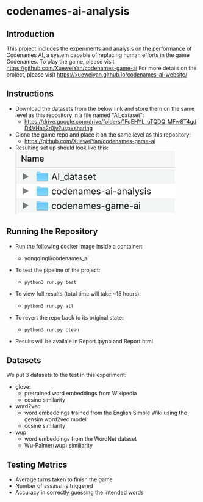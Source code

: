 # codenames-ai-analysis

## Introduction
This project includes the experiments and analysis on the performance of Codenames AI, a system capable of replacing human efforts in the game Codenames.
To play the game, please visit https://github.com/XueweiYan/codenames-game-ai
For more details on the project, please visit https://xueweiyan.github.io/codenames-ai-website/


## Instructions
* Download the datasets from the below link and store them on the same level as this repository in a file named "AI_dataset":
  * https://drive.google.com/drive/folders/1FqEHYL_uTQDQ_MFw8T4gdD4VHaa2r0jv?usp=sharing
* Clone the game repo and place it on the same level as this repository:
  * https://github.com/XueweiYan/codenames-game-ai
* Resulting set up should look like this:
![alt text](https://github.com/YongqingLi14/codenames-ai-analysis/blob/main/file_organization.png)


## Running the Repository
* Run the following docker image inside a container: 
  * yongqingli/codenames_ai
* To test the pipeline of the project: 
  * `python3 run.py test`
* To view full results (total time will take ~15 hours): 
  * `python3 run.py all`
  
* To revert the repo back to its original state: 
  * `python3 run.py clean`
  
* Results will be availale in Report.ipynb and Report.html


## Datasets
We put 3 datasets to the test in this experiment:
* glove: 
  * pretrained word embeddings from Wikipedia
  * cosine similarity
* word2vec
  * word embeddings trained from the English Simple Wiki using the gensim word2vec model
  * cosine similarity
* wup
  * word embeddings from the WordNet dataset
  * Wu-Palmer(wup) similiarity


## Testing Metrics
* Average turns taken to finish the game
* Number of assassins triggered
* Accuracy in correctly guessing the intended words

